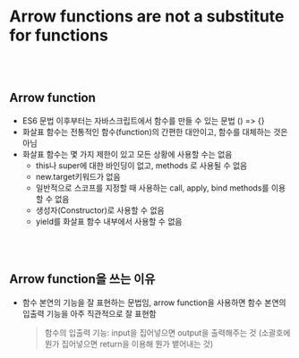 # Arrow functions are not a substitute for functions


<br>
<br>

## Arrow function
* ES6 문법 이후부터는 자바스크립트에서 함수를 만들 수 있는 문법 () => {}
* 화살표 함수는 전통적인 함수(function)의 간편한 대안이고, 함수를 대체하는 것은 아님
* 화살표 함수는 몇 가지 제한이 있고 모든 상황에 사용할 수는 없음
    * this나 super에 대한 바인딩이 없고, methods 로 사용될 수 없음
    * new.target키워드가 없음
    * 일반적으로 스코프를 지정할 때 사용하는 call, apply, bind methods를 이용할 수 없음
    * 생성자(Constructor)로 사용할 수 없음
    * yield를 화살표 함수 내부에서 사용할 수 없음

<br>
<br>

##  Arrow function을 쓰는 이유
* 함수 본연의 기능을 잘 표현하는 문법임, arrow function을 사용하면 함수 본연의 입출력 기능을 아주 직관적으로 잘 표현함
    > 함수의 입출력 기능: input을 집어넣으면 output을 출력해주는 것 (소괄호에 뭔가 집어넣으면 return을 이용해 뭔가 뱉어내는 것)

